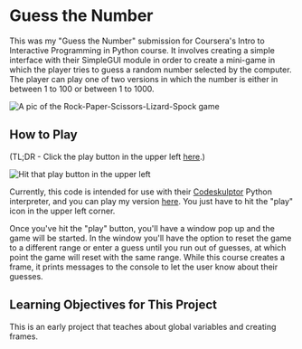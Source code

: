 # Guess the Number

This was my "Guess the Number" submission for Coursera's Intro to Interactive Programming in Python course. It involves creating a simple interface with their SimpleGUI module in order to create a mini-game in which the player tries to guess a random number selected by the computer.  The player can play one of two versions in which the number is either in between 1 to 100 or between 1 to 1000.

![A pic of the Rock-Paper-Scissors-Lizard-Spock game](https://raw.githubusercontent.com/znalbert/rice_university_coursera_iipp/master/02_guess_the_number/gtn.png)

## How to Play

(TL;DR - Click the play button in the upper left [here](http://www.codeskulptor.org/#user40_71DF9qwVQ5_1.py).)

![Hit that play button in the upper left](https://raw.githubusercontent.com/znalbert/rice_university_coursera_iipp/master/01_rock_paper_scissors_lizard_spock/rpsls-play-button.png)

Currently, this code is intended for use with their [Codeskulptor](http://www.codeskulptor.org/) Python interpreter, and you can play my version [here](http://www.codeskulptor.org/#user40_71DF9qwVQ5_1.py). You just have to hit the "play" icon in the upper left corner.

Once you've hit the "play" button, you'll have a window pop up and the game will be started. In the window you'll have the option to reset the game to a different range or enter a guess until you run out of guesses, at which point the game will reset with the same range. While this course creates a frame, it prints messages to the console to let the user know about their guesses.

## Learning Objectives for This Project

This is an early project that teaches about global variables and creating frames.
